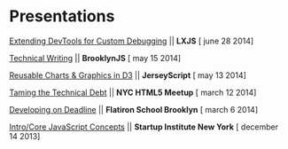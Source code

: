 Presentations
=============

[Extending DevTools for Custom Debugging](http://brittanystoroz.github.io/presentations/debugging-tools/index.html#/) || **LXJS** [ june 28 2014]

[Technical Writing](http://brittanystoroz.github.io/presentations/technical-writing/index.html#/) || **BrooklynJS** [ may 15 2014]

[Reusable Charts & Graphics in D3](http://brittanystoroz.github.io/presentations/reusable-d3/index.html#/) || **JerseyScript** [ may 13 2014]

[Taming the Technical Debt](http://brittanystoroz.github.io/presentations/taming-tech-debt/index.html#/) || **NYC HTML5 Meetup** [ march 12 2014]

[Developing on Deadline](http://brittanystoroz.github.io/presentations/taming-tech-debt-lite/index.html#/) || **Flatiron School Brooklyn** [ march 6 2014]

[Intro/Core JavaScript Concepts](http://brittanystoroz.github.io/presentations/js-lite/index.html#/) || **Startup Institute New York** [ december 14 2013]